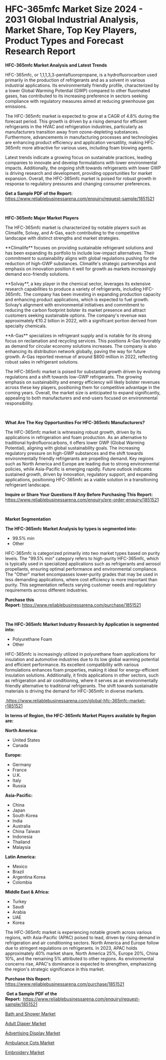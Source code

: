 <p><h1>HFC-365mfc Market Size 2024 - 2031 Global Industrial Analysis, Market Share, Top Key Players, Product Types and Forecast Research Report</h1></p><p><strong>HFC-365mfc Market Analysis and Latest Trends</strong></p>
<p><p>HFC-365mfc, or 1,1,1,3,3-pentafluoropropane, is a hydrofluorocarbon used primarily in the production of refrigerants and as a solvent in various industrial applications. Its environmentally friendly profile, characterized by a lower Global Warming Potential (GWP) compared to other fluorinated gases, has contributed to its increasing preference in sectors seeking compliance with regulatory measures aimed at reducing greenhouse gas emissions.</p><p>The HFC-365mfc market is expected to grow at a CAGR of 4.8% during the forecast period. This growth is driven by a rising demand for efficient refrigerants in the HVAC and refrigeration industries, particularly as manufacturers transition away from ozone-depleting substances. Furthermore, advancements in manufacturing processes and technologies are enhancing product efficiency and application versatility, making HFC-365mfc more attractive for various uses, including foam blowing agents.</p><p>Latest trends indicate a growing focus on sustainable practices, leading companies to innovate and develop formulations with lower environmental impacts. Additionally, the ongoing shift towards refrigerants with lower GWP is driving research and development, providing opportunities for market expansion. Overall, the HFC-365mfc market is poised for robust growth in response to regulatory pressures and changing consumer preferences.</p></p>
<p><strong>Get a Sample PDF of the Report:&nbsp;</strong> <a href="https://www.reliablebusinessarena.com/enquiry/request-sample/1851521?utm_campaign=1610&utm_medium=2&utm_source=Github&utm_content=ia&utm_term=18102024&utm_id=hfc-365mfc">https://www.reliablebusinessarena.com/enquiry/request-sample/1851521</a></p>
<p>&nbsp;</p>
<p><strong>HFC-365mfc Major Market Players</strong></p>
<p><p>The HFC-365mfc market is characterized by notable players such as Climalife, Solvay, and A-Gas, each contributing to the competitive landscape with distinct strengths and market strategies.</p><p>**Climalife** focuses on providing sustainable refrigerant solutions and has been expanding its portfolio to include low-impact alternatives. Their commitment to sustainability aligns with global regulations pushing for the reduction of high-GWP substances. Climalife's strategic partnerships and emphasis on innovation position it well for growth as markets increasingly demand eco-friendly solutions.</p><p>**Solvay**, a key player in the chemical sector, leverages its extensive research capabilities to produce a variety of refrigerants, including HFC-365mfc. The company has been investing in expanding production capacity and enhancing product applications, which is expected to fuel growth. Solvay’s alignment with environmental initiatives and commitment to reducing the carbon footprint bolster its market presence and attract customers seeking sustainable options. The company's revenue was approximately €10.2 billion in 2022, with a significant portion derived from specialty chemicals.</p><p>**A-Gas** specializes in refrigerant supply and is notable for its strong focus on reclamation and recycling services. This positions A-Gas favorably as demand for circular economy solutions increases. The company is also enhancing its distribution network globally, paving the way for future growth. A-Gas reported revenue of around $800 million in 2022, reflecting robust sales in refrigerant solutions.</p><p>The HFC-365mfc market is poised for substantial growth driven by evolving regulations and a shift towards low-GWP refrigerants. The growing emphasis on sustainability and energy efficiency will likely bolster revenues across these key players, positioning them for competitive advantage in the coming years. Overall, the market size is anticipated to expand significantly, appealing to both manufacturers and end-users focused on environmental responsibility.</p></p>
<p>&nbsp;</p>
<p><strong>What Are The Key Opportunities For HFC-365mfc Manufacturers?</strong></p>
<p><p>The HFC-365mfc market is witnessing robust growth, driven by its applications in refrigeration and foam production. As an alternative to traditional hydrofluorocarbons, it offers lower GWP (Global Warming Potential), aligning with global sustainability goals. The increasing regulatory pressure on high-GWP substances and the shift towards environmentally friendly refrigerants are propelling demand. Key regions such as North America and Europe are leading due to strong environmental policies, while Asia-Pacific is emerging rapidly. Future outlook indicates sustained growth, driven by innovation, regulatory support, and expanding applications, positioning HFC-365mfc as a viable solution in a transitioning refrigerant landscape.</p></p>
<p><strong>Inquire or Share Your Questions If Any Before Purchasing This Report:</strong> <a href="https://www.reliablebusinessarena.com/enquiry/pre-order-enquiry/1851521?utm_campaign=1610&utm_medium=2&utm_source=Github&utm_content=ia&utm_term=18102024&utm_id=hfc-365mfc">https://www.reliablebusinessarena.com/enquiry/pre-order-enquiry/1851521</a></p>
<p>&nbsp;</p>
<p><strong>Market Segmentation</strong></p>
<p><strong>The HFC-365mfc Market Analysis by types is segmented into:</strong></p>
<p><ul><li>99.5% min</li><li>Other</li></ul></p>
<p><p>HFC-365mfc is categorized primarily into two market types based on purity levels. The "99.5% min" category refers to high-purity HFC-365mfc, which is typically used in specialized applications such as refrigerants and aerosol propellants, ensuring optimal performance and environmental compliance. The "Other" market encompasses lower-purity grades that may be used in less demanding applications, where cost efficiency is more important than purity. This segmentation reflects varying customer needs and regulatory requirements across different industries.</p></p>
<p><strong>Purchase this Report:&nbsp;</strong><a href="https://www.reliablebusinessarena.com/purchase/1851521?utm_campaign=1610&utm_medium=2&utm_source=Github&utm_content=ia&utm_term=18102024&utm_id=hfc-365mfc">https://www.reliablebusinessarena.com/purchase/1851521</a></p>
<p>&nbsp;</p>
<p><strong>The HFC-365mfc Market Industry Research by Application is segmented into:</strong></p>
<p><ul><li>Polyurethane Foam</li><li>Other</li></ul></p>
<p><p>HFC-365mfc is increasingly utilized in polyurethane foam applications for insulation and automotive industries due to its low global warming potential and efficient performance. Its excellent compatibility with various formulations enhances foam properties, making it ideal for energy-efficient insulation solutions. Additionally, it finds applications in other sectors, such as refrigeration and air conditioning, where it serves as an environmentally friendly alternative to traditional refrigerants. The shift towards sustainable materials is driving the demand for HFC-365mfc in diverse markets.</p></p>
<p><a href="https://www.reliablebusinessarena.com/global-hfc-365mfc-market-r1851521?utm_campaign=1610&utm_medium=2&utm_source=Github&utm_content=ia&utm_term=18102024&utm_id=hfc-365mfc">&nbsp;https://www.reliablebusinessarena.com/global-hfc-365mfc-market-r1851521</a></p>
<p><strong>In terms of Region, the HFC-365mfc Market Players available by Region are:</strong></p>
<p>
    <p> <strong> North America: </strong>
        <ul>
            <li>United States</li>
            <li>Canada</li>
        </ul>
        </p> 
    <p> <strong> Europe: </strong>
        <ul>
            <li>Germany</li>
            <li>France</li>
            <li>U.K.</li>
            <li>Italy</li>
            <li>Russia</li>
        </ul>
        </p> 
    <p> <strong> Asia-Pacific: </strong>
        <ul>
            <li>China</li>
            <li>Japan</li>
            <li>South Korea</li>
            <li>India</li>
            <li>Australia</li>
            <li>China Taiwan</li>
            <li>Indonesia</li>
            <li>Thailand</li>
            <li>Malaysia</li>
        </ul>
        </p> 
    <p> <strong> Latin America: </strong>
        <ul>
            <li>Mexico</li>
            <li>Brazil</li>
            <li>Argentina Korea</li>
            <li>Colombia</li>
        </ul>
        </p> 
    <p> <strong> Middle East & Africa: </strong>
        <ul>
            <li>Turkey</li>
            <li>Saudi</li>
            <li>Arabia</li>
            <li>UAE</li>
            <li>Korea</li>
        </ul>
    </p>
    </p>
<p><p>The HFC-365mfc market is experiencing notable growth across various regions, with Asia-Pacific (APAC) poised to lead, driven by rising demand in refrigeration and air conditioning sectors. North America and Europe follow due to stringent regulations on refrigerants. In 2023, APAC holds approximately 40% market share, North America 25%, Europe 20%, China 10%, and the remaining 5% attributed to other regions. As environmental concerns rise, APAC's dominance is expected to strengthen, emphasizing the region's strategic significance in this market.</p></p>
<p><strong>Purchase this Report: </strong><a href="https://www.reliablebusinessarena.com/purchase/1851521?utm_campaign=1610&utm_medium=2&utm_source=Github&utm_content=ia&utm_term=18102024&utm_id=hfc-365mfc">https://www.reliablebusinessarena.com/purchase/1851521</a></p>
<p>&nbsp;<strong>Get a Sample PDF of the Report:&nbsp;&nbsp;</strong><a href="https://www.reliablebusinessarena.com/enquiry/request-sample/1851521?utm_campaign=1610&utm_medium=2&utm_source=Github&utm_content=ia&utm_term=18102024&utm_id=hfc-365mfc">https://www.reliablebusinessarena.com/enquiry/request-sample/1851521</a></p>
<p><strong></strong></p>
<p><p><a href="https://www.linkedin.com/pulse/bath-shower-market-research-report-exploring-size-wpmqe?utm_campaign=1610&utm_medium=2&utm_source=Github&utm_content=ia&utm_term=18102024&utm_id=hfc-365mfc">Bath and Shower Market</a></p><p><a href="https://www.linkedin.com/pulse/global-adult-diaper-nexus-sector-confluences-regional-pafqc?utm_campaign=1610&utm_medium=2&utm_source=Github&utm_content=ia&utm_term=18102024&utm_id=hfc-365mfc">Adult Diaper Market</a></p><p><a href="https://www.linkedin.com/pulse/advertising-display-value-chain-analysis-from-raw-materials-b9sac?utm_campaign=1610&utm_medium=2&utm_source=Github&utm_content=ia&utm_term=18102024&utm_id=hfc-365mfc">Advertising Display Market</a></p><p><a href="https://issuu.com/reportprime-2/docs/ambulance-cots-market-size-2030.ppt_728751ac6e64bc?utm_campaign=1610&utm_medium=2&utm_source=Github&utm_content=ia&utm_term=18102024&utm_id=hfc-365mfc">Ambulance Cots Market</a></p><p><a href="https://www.linkedin.com/pulse/top-trends-transforming-embroidery-market-2024-2031-market-sway-wnsme?utm_campaign=1610&utm_medium=2&utm_source=Github&utm_content=ia&utm_term=18102024&utm_id=hfc-365mfc">Embroidery Market</a></p></p>